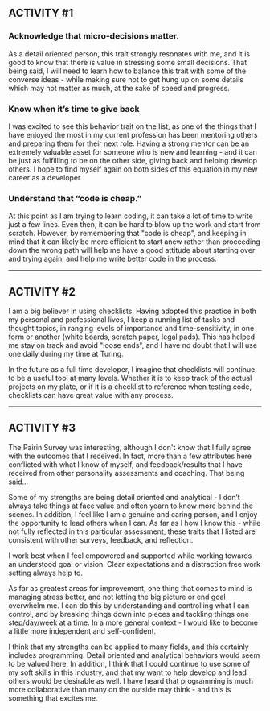 ## ACTIVITY #1

### Acknowledge that micro-decisions matter.

As a detail oriented person, this trait strongly resonates with me, and it is good to know that there is value in stressing some small decisions. That being said, I will need to learn how to balance this trait with some of the converse ideas - while making sure not to get hung up on some details which may not matter as much, at the sake of speed and progress.

### Know when it’s time to give back

I was excited to see this behavior trait on the list, as one of the things that I have enjoyed the most in my current profession has been mentoring others and preparing them for their next role. Having a strong mentor can be an extremely valuable asset for someone who is new and learning - and it can be just as fulfilling to be on the other side, giving back and helping develop others. I hope to find myself again on both sides of this equation in my new career as a developer.

### Understand that “code is cheap.”

At this point as I am trying to learn coding, it can take a lot of time to write just a few lines. Even then, it can be hard to blow up the work and start from scratch. However, by remembering that "code is cheap", and keeping in mind that it can likely be more efficient to start anew rather than proceeding down the wrong path will help me have a good attitude about starting over and trying again, and help me write better code in the process.

-------------------------------------------------

## ACTIVITY #2
    
I am a big believer in using checklists. Having adopted this practice in both my personal and professional lives, I keep a running list of tasks and thought topics, in ranging levels of importance and time-sensitivity, in one form or another (white boards, scratch paper, legal pads). This has helped me stay on track and avoid "loose ends", and I have no doubt that I will use one daily during my time at Turing.

In the future as a full time developer, I imagine that checklists will continue to be a useful tool at many levels. Whether it is to keep track of the actual projects on my plate, or if it is a checklist to reference when testing code, checklists can have great value with any process.
   
 -------------------------------------------------


## ACTIVITY #3
    
The Pairin Survey was interesting, although I don't know that I fully agree with the outcomes that I received. In fact, more than a few attributes here conflicted with what I know of myself, and feedback/results that I have received from other personality assessments and coaching. That being said...

Some of my strengths are being detail oriented and analytical - I don’t always take things at face value and often yearn to know more behind the scenes. In addition, I feel like I am a genuine and caring person, and I enjoy the opportunity to lead others when I can. As far as I how I know this - while not fully reflected in this particular assessment, these traits that I listed are consistent with other surveys, feedback, and reflection.

I work best when I feel empowered and supported while working towards an understood goal or vision. Clear expectations and a distraction free work setting always help to.

As far as greatest areas for improvement, one thing that comes to mind is managing stress better, and not letting the big picture or end goal overwhelm me. I can do this by understanding and controlling what I can control, and by breaking things down into pieces and tackling things one step/day/week at a time. In a more general context - I would like to become a little more independent and self-confident.

I think that my strengths can be applied to many fields, and this certainly includes programming. Detail oriented and analytical behaviors would seem to be valued here. In addition, I think that I could continue to use some of my soft skills in this industry, and that my want to help develop and lead others would be desirable as well. I have heard that programming is much more collaborative than many on the outside may think - and this is something that excites me.





